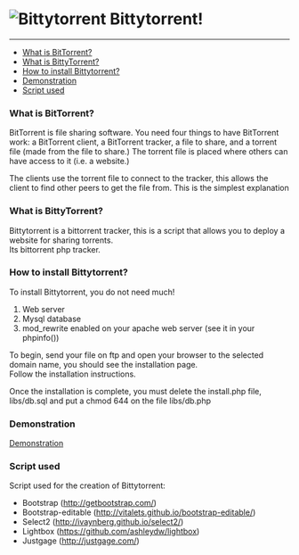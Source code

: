 ![Bittytorrent](http://bittytorrent.com/wp-content/uploads/2014/11/bittytorrent.jpg) Bittytorrent!
=============

* * *

*   [What is BitTorrent?](#what-is-bittorrent "What is BitTorrent?")
*   [What is BittyTorrent?](#what-is-bittytorrent "What is Bittytorrent?")
*   [How to install Bittytorrent?](#how-to-install-bittytorrent "How to install Bittytorrent?")
*   [Demonstration](#demonstration "Demonstration")
*   [Script used](#script-used "Script used")


### What is BitTorrent? ###

BitTorrent is file sharing software. You need four things to have BitTorrent work: a BitTorrent client, a BitTorrent tracker, a file to share, and a torrent file (made from the file to share.) The torrent file is placed where others can have access to it (i.e. a website.)  

The clients use the torrent file to connect to the tracker, this allows the client to find other peers to get the file from. This is the simplest explanation

### What is BittyTorrent? ###

Bittytorrent is a bittorrent tracker, this is a script that allows you to deploy a website for sharing torrents.  
Its bittorrent php tracker. 

### How to install Bittytorrent? ###

To install Bittytorrent, you do not need much!  

1.  Web server  
2.  Mysql database  
3.  mod_rewrite enabled on your apache web server (see it in your phpinfo())  

To begin, send your file on ftp and open your browser to the selected domain name, you should see the installation page.   
Follow the installation instructions.

Once the installation is complete, you must delete the install.php file, libs/db.sql and put a chmod 644 on the file libs/db.php

### Demonstration ###

[Demonstration](http://demo.bittytorrent.com/ "Demonstration")

 
### Script used ###

Script used for the creation of Bittytorrent:

*   Bootstrap (http://getbootstrap.com/)  
*   Bootstrap-editable (http://vitalets.github.io/bootstrap-editable/)  
*   Select2 (http://ivaynberg.github.io/select2/)  
*   Lightbox (https://github.com/ashleydw/lightbox)  
*   Justgage (http://justgage.com/)  













 

